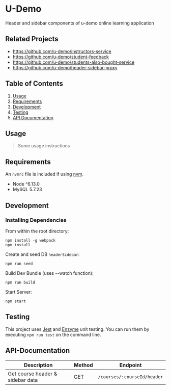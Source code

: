 # U-Demo

Header and sidebar components of u-demo online learning application

## Related Projects

  - https://github.com/u-demo/instructors-service
  - https://github.com/u-demo/student-feedback
  - https://github.com/u-demo/students-also-bought-service
  - https://github.com/u-demo/header-sidebar-proxy

## Table of Contents

1. [Usage](#Usage)
2. [Requirements](#Requirements)
3. [Development](#Development)
4. [Testing](#Testing)
5. [API Documentation](#API-Documentation)

## Usage

> Some usage instructions

## Requirements

An `nvmrc` file is included if using [nvm](https://github.com/creationix/nvm).

- Node ^6.13.0
- MySQL 5.7.23

## Development

### Installing Dependencies

From within the root directory:
```
npm install -g webpack
npm install
```
Create and seed DB `headerSidebar`:
```
npm run seed
```
Build Dev Bundle (uses --watch function): 
```
npm run build
```
Start Server:
```
npm start
```
## Testing
This project uses [Jest](https://jestjs.io/) and [Enzyme](https://airbnb.io/enzyme/) unit testing. You can run them by executing `npm run test` on the command line.

## API-Documentation

| Description | Method | Endpoint |
| --- | --- | --- |
| Get course header & sidebar data | GET | `/courses/:courseId/header` |


